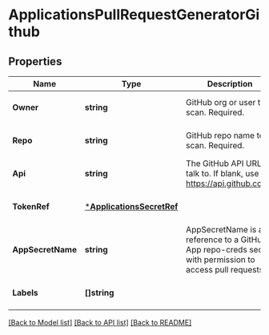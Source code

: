 # ApplicationsPullRequestGeneratorGithub

## Properties
Name | Type | Description | Notes
------------ | ------------- | ------------- | -------------
**Owner** | **string** | GitHub org or user to scan. Required. | [optional] [default to null]
**Repo** | **string** | GitHub repo name to scan. Required. | [optional] [default to null]
**Api** | **string** | The GitHub API URL to talk to. If blank, use https://api.github.com/. | [optional] [default to null]
**TokenRef** | [***ApplicationsSecretRef**](applicationsSecretRef.md) |  | [optional] [default to null]
**AppSecretName** | **string** | AppSecretName is a reference to a GitHub App repo-creds secret with permission to access pull requests. | [optional] [default to null]
**Labels** | **[]string** |  | [optional] [default to null]

[[Back to Model list]](../README.md#documentation-for-models) [[Back to API list]](../README.md#documentation-for-api-endpoints) [[Back to README]](../README.md)

